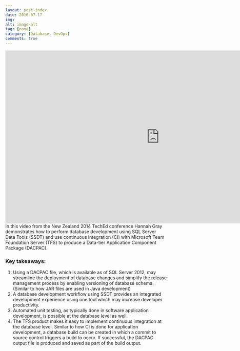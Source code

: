 ```yaml
---
layout: post-index
date: 2016-07-17
img: 
alt: image-alt
tag: [none]
category: [Database, DevOps]
comments: true
---
```

<iframe src="https://channel9.msdn.com/Events/TechEd/NewZealand/2014/DBI317/player" width="960" height="540" allowFullScreen frameBorder="0"></iframe>
In this video from the New Zealand 2014 TechEd conference Hannah Gray demonstrates how to perform database development using SQL Server Data Tools (SSDT) and use continuous integration (CI) with Microsoft Team Foundation Server (TFS) to produce a Data-tier Application Component Package (DACPAC).

### Key takeaways:

1. Using a DACPAC file, which is available as of SQL Server 2012, may streamline the deployment of database changes and simplify the release management process by enabling versioning of database schema. (Similar to how JAR files are used in Java development)
2. A database development workflow using SSDT provides an integrated development experience using one tool which may increase developer productivity. 
3. Automated unit testing, as typically done in software application development, is possible at the database level as well. 
4. The TFS product makes it easy to implement continuous integration at the database level. Similar to how CI is done for application development, a database build can be created in which a commit to source control triggers a build to occur. If successful, the DACPAC output file is produced and saved as part of the build output. 
 